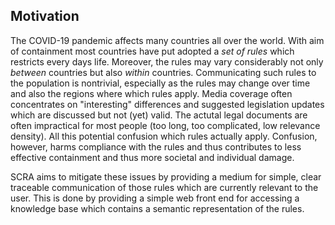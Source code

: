 <!-- copied from README of main repo -->
## Motivation

The COVID-19 pandemic affects many countries all over the world. With aim of containment most countries have put adopted a *set of rules* which restricts every days life. Moreover, the rules may vary considerably not only *between* countries but also *within* countries. Communicating such rules to the population is nontrivial, especially as the rules may change over time and also the regions where which rules apply. Media coverage often concentrates on "interesting" differences and suggested legislation updates which are discussed but not (yet) valid. The actutal legal documents are often impractical for most people (too long, too complicated, low relevance density). All this potential confusion which rules actually apply. Confusion, however, harms compliance with the rules and thus contributes to less effective containment and thus more societal and individual damage.

SCRA aims to mitigate these issues by providing a medium for simple, clear traceable communication of those rules which are currently relevant to the user. This is done by providing a simple web front end for accessing a knowledge base which contains a semantic representation of the rules.
